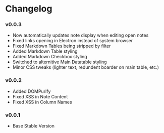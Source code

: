 # Changelog

### v0.0.3
- Now automatically updates note display when editing open notes
- Fixed links opening in Electron instead of system browser
- Fixed Markdown Tables being stripped by filter
- Added Markdown Table styling 
- Added Markdown Checkbox styling
- Switched to alternitive Main Datatable styling
- Minor CSS tweaks (lighter text, redundent boarder on main table, etc.)

### v0.0.2
  - Added DOMPurify
  - Fixed XSS in Note Content
  - Fixed XSS in Column Names

### v0.0.1
  - Base Stable Version